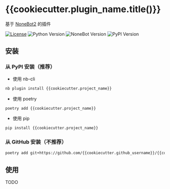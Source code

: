 # {{cookiecutter.plugin_name.title()}}

基于 [NoneBot2](https://github.com/nonebot/nonebot2) 的插件

[![License](https://img.shields.io/github/license/{{cookiecutter.github_username}}/{{cookiecutter.project_name}})](LICENSE)
![Python Version](https://img.shields.io/badge/python-3.7.3+-blue.svg)
![NoneBot Version](https://img.shields.io/badge/nonebot-2.0.0b2+-red.svg)
![PyPI Version](https://img.shields.io/pypi/v/{{cookiecutter.project_name}}.svg)

## 安装

### 从 PyPI 安装（推荐）

- 使用 nb-cli  

```sh
nb plugin install {{cookiecutter.project_name}}
```

- 使用 poetry

```sh
poetry add {{cookiecutter.project_name}}
```

- 使用 pip

```sh
pip install {{cookiecutter.project_name}}
```

### 从 GitHub 安装（不推荐）

```sh
poetry add git+https://github.com/{{cookiecutter.github_username}}/{{cookiecutter.project_name}}
```

## 使用

TODO
